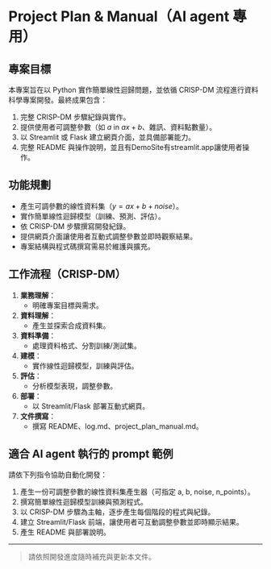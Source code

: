 # Project Plan & Manual（AI agent 專用）

## 專案目標
本專案旨在以 Python 實作簡單線性迴歸問題，並依循 CRISP-DM 流程進行資料科學專案開發。最終成果包含：
1. 完整 CRISP-DM 步驟紀錄與實作。
2. 提供使用者可調整參數（如 $a$ in $ax+b$、雜訊、資料點數量）。
3. 以 Streamlit 或 Flask 建立網頁介面，並具備部署能力。
4. 完整 README 與操作說明，並且有DemoSite有streamlit.app讓使用者操作。

## 功能規劃
- 產生可調參數的線性資料集（$y = ax + b + noise$）。
- 實作簡單線性迴歸模型（訓練、預測、評估）。
- 依 CRISP-DM 步驟撰寫開發紀錄。
- 提供網頁介面讓使用者互動式調整參數並即時觀察結果。
- 專案結構與程式碼撰寫需易於維護與擴充。

## 工作流程（CRISP-DM）
1. **業務理解**：
   - 明確專案目標與需求。
2. **資料理解**：
   - 產生並探索合成資料集。
3. **資料準備**：
   - 處理資料格式、分割訓練/測試集。
4. **建模**：
   - 實作線性迴歸模型，訓練與評估。
5. **評估**：
   - 分析模型表現，調整參數。
6. **部署**：
   - 以 Streamlit/Flask 部署互動式網頁。
7. **文件撰寫**：
   - 撰寫 README、log.md、project_plan_manual.md。

## 適合 AI agent 執行的 prompt 範例
請依下列指令協助自動化開發：

1. 產生一份可調整參數的線性資料集產生器（可指定 a, b, noise, n_points）。
2. 撰寫簡單線性迴歸模型訓練與預測程式。
3. 以 CRISP-DM 步驟為主軸，逐步產生每個階段的程式與紀錄。
4. 建立 Streamlit/Flask 前端，讓使用者可互動調整參數並即時顯示結果。
5. 產生 README 與部署說明。

---

> 請依照開發進度隨時補充與更新本文件。
